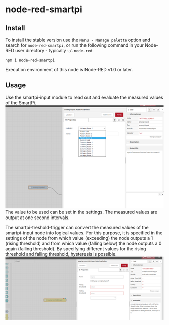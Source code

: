 # node-red-smartpi

## Install

To install the stable version use the `Menu - Manage palette` option and search for `node-red-smartpi`, or run the following command in your Node-RED user directory - typically `~/.node-red`:

    npm i node-red-smartpi
Execution environment of this node is Node-RED v1.0 or later.

## Usage
Use the smartpi-input module to read out and evaluate the measured values of the SmartPi.
![SmartPi input settings](./img/smartpi-input-properties.png)
The value to be used can be set in the settings. The measured values are output at one second intervals.

The smartpi-treshold-trigger can convert the measured values of the smartpi-input node into logical values. For this purpose, it is specified in the settings of the node from which value (exceeding) the node outputs a 1 (rising threshold) and from which value (falling below) the node outputs a 0 again (falling threshold).
By specifying different values for the rising threshold and falling threshold, hysteresis is possible.
![SmartPi treshold trigger settings](./img/smartpi-treshold-trigger-properties.png)

